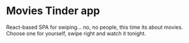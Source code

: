 # Movies Tinder app

React-based SPA for swiping... no, no people, this time its about movies. Choose one for yourself, swipe right and watch it tonight.
